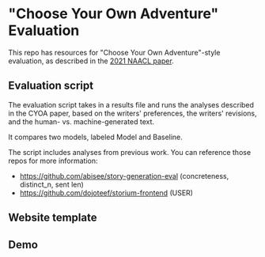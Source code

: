 # "Choose Your Own Adventure" Evaluation
This repo has resources for "Choose Your Own Adventure"-style evaluation, as described in the [2021 NAACL paper](https://www.aclweb.org/anthology/2021.naacl-main.279/).

## Evaluation script
The evaluation script takes in a results file and runs the analyses described in the CYOA paper, based on the writers' preferences, the writers' revisions, and the human- vs. machine-generated text.

It compares two models, labeled Model and Baseline.

The script includes analyses from previous work. You can reference those repos for more information:

- https://github.com/abisee/story-generation-eval (concreteness, distinct_n, sent len)
- https://github.com/dojoteef/storium-frontend (USER)


## Website template

## Demo
